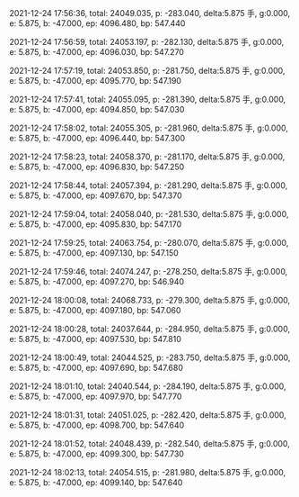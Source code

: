 2021-12-24 17:56:36, total: 24049.035, p: -283.040, delta:5.875 手, g:0.000, e: 5.875, b: -47.000, ep: 4096.480, bp: 547.440

2021-12-24 17:56:59, total: 24053.197, p: -282.130, delta:5.875 手, g:0.000, e: 5.875, b: -47.000, ep: 4096.030, bp: 547.270

2021-12-24 17:57:19, total: 24053.850, p: -281.750, delta:5.875 手, g:0.000, e: 5.875, b: -47.000, ep: 4095.770, bp: 547.190

2021-12-24 17:57:41, total: 24055.095, p: -281.390, delta:5.875 手, g:0.000, e: 5.875, b: -47.000, ep: 4094.850, bp: 547.030

2021-12-24 17:58:02, total: 24055.305, p: -281.960, delta:5.875 手, g:0.000, e: 5.875, b: -47.000, ep: 4096.440, bp: 547.300

2021-12-24 17:58:23, total: 24058.370, p: -281.170, delta:5.875 手, g:0.000, e: 5.875, b: -47.000, ep: 4096.830, bp: 547.250

2021-12-24 17:58:44, total: 24057.394, p: -281.290, delta:5.875 手, g:0.000, e: 5.875, b: -47.000, ep: 4097.670, bp: 547.370

2021-12-24 17:59:04, total: 24058.040, p: -281.530, delta:5.875 手, g:0.000, e: 5.875, b: -47.000, ep: 4095.830, bp: 547.170

2021-12-24 17:59:25, total: 24063.754, p: -280.070, delta:5.875 手, g:0.000, e: 5.875, b: -47.000, ep: 4097.130, bp: 547.150

2021-12-24 17:59:46, total: 24074.247, p: -278.250, delta:5.875 手, g:0.000, e: 5.875, b: -47.000, ep: 4097.270, bp: 546.940

2021-12-24 18:00:08, total: 24068.733, p: -279.300, delta:5.875 手, g:0.000, e: 5.875, b: -47.000, ep: 4097.180, bp: 547.060

2021-12-24 18:00:28, total: 24037.644, p: -284.950, delta:5.875 手, g:0.000, e: 5.875, b: -47.000, ep: 4097.530, bp: 547.810

2021-12-24 18:00:49, total: 24044.525, p: -283.750, delta:5.875 手, g:0.000, e: 5.875, b: -47.000, ep: 4097.690, bp: 547.680

2021-12-24 18:01:10, total: 24040.544, p: -284.190, delta:5.875 手, g:0.000, e: 5.875, b: -47.000, ep: 4097.970, bp: 547.770

2021-12-24 18:01:31, total: 24051.025, p: -282.420, delta:5.875 手, g:0.000, e: 5.875, b: -47.000, ep: 4098.700, bp: 547.640

2021-12-24 18:01:52, total: 24048.439, p: -282.540, delta:5.875 手, g:0.000, e: 5.875, b: -47.000, ep: 4099.300, bp: 547.730

2021-12-24 18:02:13, total: 24054.515, p: -281.980, delta:5.875 手, g:0.000, e: 5.875, b: -47.000, ep: 4099.140, bp: 547.640
